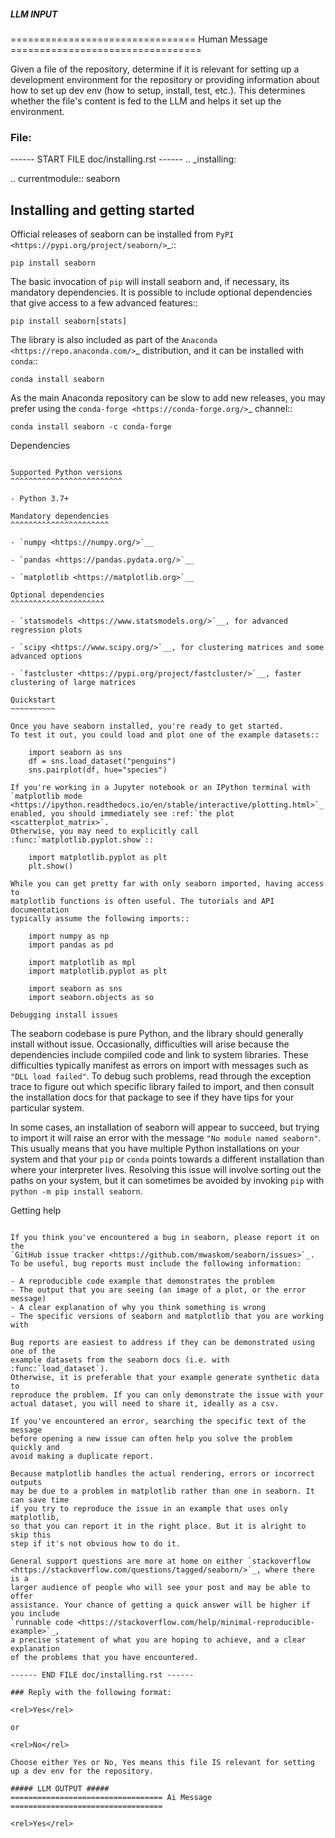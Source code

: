 ##### LLM INPUT #####
================================ Human Message =================================

Given a file of the repository, determine if it is relevant for setting up a development environment for the repository or providing information about how to set up dev env (how to setup, install, test, etc.). This determines whether the file's content is fed to the LLM and helps it set up the environment.

### File:
------ START FILE doc/installing.rst ------
.. _installing:

.. currentmodule:: seaborn

Installing and getting started
------------------------------

Official releases of seaborn can be installed from `PyPI <https://pypi.org/project/seaborn/>`_::

    pip install seaborn

The basic invocation of `pip` will install seaborn and, if necessary, its mandatory dependencies.
It is possible to include optional dependencies that give access to a few advanced features::

    pip install seaborn[stats]

The library is also included as part of the `Anaconda <https://repo.anaconda.com/>`_ distribution,
and it can be installed with `conda`::

    conda install seaborn

As the main Anaconda repository can be slow to add new releases, you may prefer using the
`conda-forge <https://conda-forge.org/>`_ channel::

    conda install seaborn -c conda-forge

Dependencies
~~~~~~~~~~~~

Supported Python versions
^^^^^^^^^^^^^^^^^^^^^^^^^

- Python 3.7+

Mandatory dependencies
^^^^^^^^^^^^^^^^^^^^^^

- `numpy <https://numpy.org/>`__

- `pandas <https://pandas.pydata.org/>`__

- `matplotlib <https://matplotlib.org>`__

Optional dependencies
^^^^^^^^^^^^^^^^^^^^^

- `statsmodels <https://www.statsmodels.org/>`__, for advanced regression plots

- `scipy <https://www.scipy.org/>`__, for clustering matrices and some advanced options

- `fastcluster <https://pypi.org/project/fastcluster/>`__, faster clustering of large matrices

Quickstart
~~~~~~~~~~

Once you have seaborn installed, you're ready to get started.
To test it out, you could load and plot one of the example datasets::

    import seaborn as sns
    df = sns.load_dataset("penguins")
    sns.pairplot(df, hue="species")

If you're working in a Jupyter notebook or an IPython terminal with
`matplotlib mode <https://ipython.readthedocs.io/en/stable/interactive/plotting.html>`_
enabled, you should immediately see :ref:`the plot <scatterplot_matrix>`.
Otherwise, you may need to explicitly call :func:`matplotlib.pyplot.show`::

    import matplotlib.pyplot as plt
    plt.show()

While you can get pretty far with only seaborn imported, having access to
matplotlib functions is often useful. The tutorials and API documentation
typically assume the following imports::

    import numpy as np
    import pandas as pd

    import matplotlib as mpl
    import matplotlib.pyplot as plt

    import seaborn as sns
    import seaborn.objects as so

Debugging install issues
~~~~~~~~~~~~~~~~~~~~~~~~

The seaborn codebase is pure Python, and the library should generally install
without issue. Occasionally, difficulties will arise because the dependencies
include compiled code and link to system libraries. These difficulties
typically manifest as errors on import with messages such as ``"DLL load
failed"``. To debug such problems, read through the exception trace to
figure out which specific library failed to import, and then consult the
installation docs for that package to see if they have tips for your particular
system.

In some cases, an installation of seaborn will appear to succeed, but trying
to import it will raise an error with the message ``"No module named
seaborn"``. This usually means that you have multiple Python installations on
your system and that your ``pip`` or ``conda`` points towards a different
installation than where your interpreter lives. Resolving this issue
will involve sorting out the paths on your system, but it can sometimes be
avoided by invoking ``pip`` with ``python -m pip install seaborn``.

Getting help
~~~~~~~~~~~~

If you think you've encountered a bug in seaborn, please report it on the
`GitHub issue tracker <https://github.com/mwaskom/seaborn/issues>`_.
To be useful, bug reports must include the following information:

- A reproducible code example that demonstrates the problem
- The output that you are seeing (an image of a plot, or the error message)
- A clear explanation of why you think something is wrong
- The specific versions of seaborn and matplotlib that you are working with

Bug reports are easiest to address if they can be demonstrated using one of the
example datasets from the seaborn docs (i.e. with :func:`load_dataset`).
Otherwise, it is preferable that your example generate synthetic data to
reproduce the problem. If you can only demonstrate the issue with your
actual dataset, you will need to share it, ideally as a csv.

If you've encountered an error, searching the specific text of the message
before opening a new issue can often help you solve the problem quickly and
avoid making a duplicate report.

Because matplotlib handles the actual rendering, errors or incorrect outputs
may be due to a problem in matplotlib rather than one in seaborn. It can save time
if you try to reproduce the issue in an example that uses only matplotlib,
so that you can report it in the right place. But it is alright to skip this
step if it's not obvious how to do it.

General support questions are more at home on either `stackoverflow
<https://stackoverflow.com/questions/tagged/seaborn/>`_, where there is a
larger audience of people who will see your post and may be able to offer
assistance. Your chance of getting a quick answer will be higher if you include
`runnable code <https://stackoverflow.com/help/minimal-reproducible-example>`_,
a precise statement of what you are hoping to achieve, and a clear explanation
of the problems that you have encountered.

------ END FILE doc/installing.rst ------

### Reply with the following format:

<rel>Yes</rel>

or

<rel>No</rel>

Choose either Yes or No, Yes means this file IS relevant for setting up a dev env for the repository.

##### LLM OUTPUT #####
================================== Ai Message ==================================

<rel>Yes</rel>